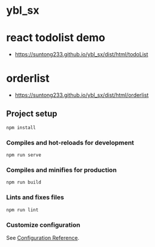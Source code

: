 # ybl_sx

# react todolist demo
* https://suntong233.github.io/ybl_sx/dist/html/todoList

# orderlist
* https://suntong233.github.io/ybl_sx/dist/html/orderlist

## Project setup
```
npm install
```

### Compiles and hot-reloads for development
```
npm run serve
```

### Compiles and minifies for production
```
npm run build
```

### Lints and fixes files
```
npm run lint
```

### Customize configuration
See [Configuration Reference](https://cli.vuejs.org/config/).
